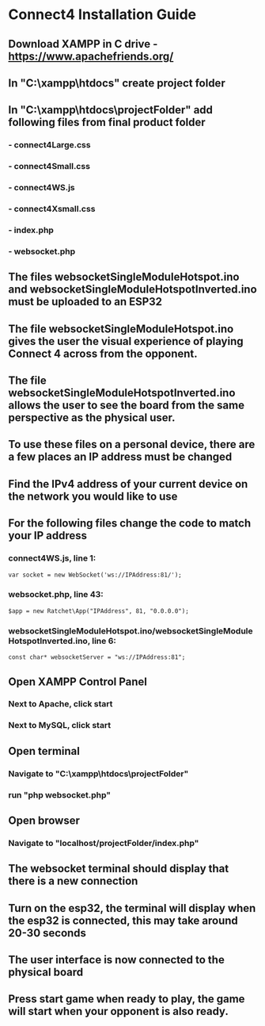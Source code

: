 # **Connect4 Installation Guide**

## Download XAMPP in C drive - https://www.apachefriends.org/

## In "C:\xampp\htdocs" create project folder

## In "C:\xampp\htdocs\projectFolder" add following files from final product folder
  ### - connect4Large.css
  ### - connect4Small.css
  ### - connect4WS.js
  ### - connect4Xsmall.css
  ### - index.php
  ### - websocket.php

## The files websocketSingleModuleHotspot.ino and websocketSingleModuleHotspotInverted.ino must be uploaded to an ESP32
## The file websocketSingleModuleHotspot.ino gives the user the visual experience of playing Connect 4 across from the opponent.
## The file websocketSingleModuleHotspotInverted.ino allows the user to see the board from the same perspective as the physical user.

## To use these files on a personal device, there are a few places an IP address must be changed
## Find the IPv4 address of your current device on the network you would like to use

## For the following files change the code to match your IP address
  ### connect4WS.js, line 1:
    var socket = new WebSocket('ws://IPAddress:81/');
  ### websocket.php, line 43:
    $app = new Ratchet\App("IPAddress", 81, "0.0.0.0");
  ### websocketSingleModuleHotspot.ino/websocketSingleModuleHotspotInverted.ino, line 6:
    const char* websocketServer = "ws://IPAddress:81";

## Open XAMPP Control Panel
  ### Next to Apache, click start
  ### Next to MySQL, click start

## Open terminal
  ### Navigate to "C:\xampp\htdocs\projectFolder"
  ### run "php websocket.php"

## Open browser
  ### Navigate to "localhost/projectFolder/index.php"

## The websocket terminal should display that there is a new connection
## Turn on the esp32, the terminal will display when the esp32 is connected, this may take around 20-30 seconds

## The user interface is now connected to the physical board
## Press start game when ready to play, the game will start when your opponent is also ready.
